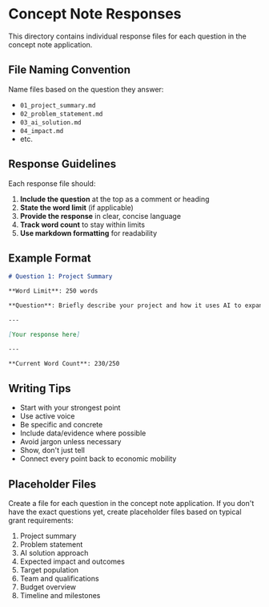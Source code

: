 # Concept Note Responses

This directory contains individual response files for each question in the concept note application.

## File Naming Convention

Name files based on the question they answer:
- `01_project_summary.md`
- `02_problem_statement.md`
- `03_ai_solution.md`
- `04_impact.md`
- etc.

## Response Guidelines

Each response file should:

1. **Include the question** at the top as a comment or heading
2. **State the word limit** (if applicable)
3. **Provide the response** in clear, concise language
4. **Track word count** to stay within limits
5. **Use markdown formatting** for readability

## Example Format

```markdown
# Question 1: Project Summary

**Word Limit**: 250 words

**Question**: Briefly describe your project and how it uses AI to expand economic opportunity.

---

[Your response here]

---

**Current Word Count**: 230/250
```

## Writing Tips

- Start with your strongest point
- Use active voice
- Be specific and concrete
- Include data/evidence where possible
- Avoid jargon unless necessary
- Show, don't just tell
- Connect every point back to economic mobility

## Placeholder Files

Create a file for each question in the concept note application. If you don't have the exact questions yet, create placeholder files based on typical grant requirements:

1. Project summary
2. Problem statement
3. AI solution approach
4. Expected impact and outcomes
5. Target population
6. Team and qualifications
7. Budget overview
8. Timeline and milestones
